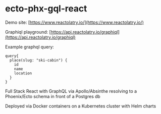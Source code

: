# ecto-phx-gql-react

Demo site: 
[https://www.reactolatry.io/](https://www.reactolatry.io/)

Graphiql playground: 
[https://api.reactolatry.io/graphiql](https://api.reactolatry.io/graphiql)

Example graphql query:
```
query{
  place(slug: "ski-cabin") {
    id
    name
    location
  }
}
````

Full Stack React with GraphQL via Apollo/Absinthe resolving to a Phoenix/Ecto schema in front of a Postgres db

Deployed via Docker containers on a Kubernetes cluster with Helm charts
